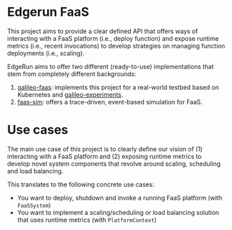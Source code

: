 # Edgerun FaaS

This project aims to provide a clear defined API that offers ways of interacting with a FaaS platform (i.e., deploy function)
and expose runtime metrics (i.e., recent invocations) to develop strategies on managing function deployments (i.e., scaling).

EdgeRun aims to offer two different (ready-to-use) implementations that stem from completely different backgrounds:
1. [galileo-faas](https://github.com/edgerun/galileo-faas): implements this project for a real-world testbed based on Kubernetes and [galileo-experiments](https://github.com/edgerun/galileo-experiments).
3. [faas-sim](https://github.com/edgerun/faas-sim): offers a trace-driven, event-based simulation for FaaS.

Use cases
=========
The main use case of this project is to clearly define our vision of (1) interacting with a FaaS platform and (2) exposing
runtime metrics to develop novel system components that revolve around scaling, scheduling and load balancing. 

This translates to the following concrete use cases:
* You want to deploy, shutdown and invoke a running FaaS platform (with `FaaSSystem`) 
* You want to implement a scaling/scheduling or load balancing solution that uses runtime metrics (with `PlatformContext`)

